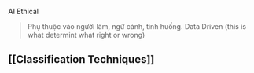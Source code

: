 AI Ethical
>Phụ thuộc vào người làm, ngữ cảnh, tình huống. 
>Data Driven (this is what determint what right or wrong)


## [[Classification Techniques]]
